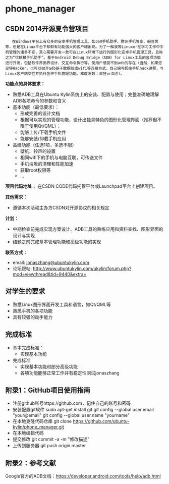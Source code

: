 phone_manager
=============

## CSDN 2014开源夏令营项目
    
       在Windows平台上有众多的安卓手机管理工具，如360手机助手、腾讯手机管家、豌豆荚等，但是在Linux平台下却鲜有功能强大的客户端出现。为了一解我等Linuxer在学习工作中手机管理的诸多不变，真心需要开发一款可在Linux环境下运行的图形化安卓手机管理工具，且称之为“优麒麟手机助手”。基于Android Debug Bridge（ADB）for Linux工具的各项功能进行开发，包括软件界面界设计、交互命令执行等，使用户感受不到adb的存在（当然，如果您足够Hacker，也可以抛弃adb基于数据线或wifi等连接方式，自己编写超级手机hack进程，与Linux客户端交互并执行各种手机管理功能。难度系数：疯狂or自杀）。


**功能点的具体要求：**

* 熟悉ADB工具在Ubuntu Kylin系统上的安装、配置与使用；完整准确地理解ADB各项命令的参数和含义
* 基本功能（最低要求）：
   * 形成完善的设计文档
   * 根据可以实现的管理功能，设计出独具特色的图形化管理界面（推荐但不限于使用Qt/QML）；
   * 能够上传/下载手机文件
   * 能够安装/卸载手机应用
* 高级功能（任选1项，多选不限）
   * 壁纸、铃声的设置
   * 相同wifi下的手机与电脑互联，可传送文件
   * 手机垃圾的清理和性能加速
   * 获取root权限等
   * ...

**项目代码地址：**
   在CSDN CODE代码托管平台或Launchpad平台上创建项目。


**其他需求：**

* 遵循本次活动主办方CSDN对开源协议的相关规定



**计划：**

* 中期检查前完成实现方案设计、ADB工具的熟练应用和资料查找、图形界面的设计与实现
* 结题之前完成基本管理功能和高级功能的实现

**联系方式：**
* email: <jonaszhang@ubuntukylin.com>
* 论坛跟帖: http://www.ubuntukylin.com/ukylin/forum.php?mod=viewthread&tid=9440&extra=


## 对学生的要求

* 熟悉Linux图形界面开发工具和语言，如Qt/QML等
* 熟悉手机的各项功能
* 具有较强的动手能力

## 完成标准

* 基本完成标准：
	+ 实现基本功能
* 完成标准
	+ 实现基本功能和部分高级功能
	+ 各项功能能够正常工作并有稳定性测试jonaszhang

## 附录1：GitHub项目使用指南
* 注册github账号https://github.com，记住自己的账号和密码
* 安装配置git软件
   sudo apt-get install git
   git config --global user.email "your@email"
   git config --global user.name "yourname"
* 在本地克隆代码仓库
   git clone https://github.com/ubuntu-kylin/phone_manager.git
* 在本地编辑代码
* 提交修改
   git commit -a -m "修改描述"
* 上传到服务器
   git push origin master 

## 附录2：参考文献
   Google官方的ADB文档：https://developer.android.com/tools/help/adb.html



